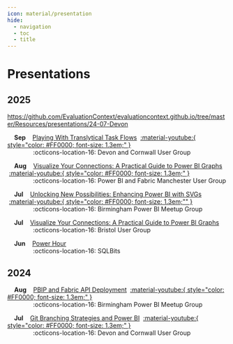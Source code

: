 ```yaml
---
icon: material/presentation
hide:
  - navigation
  - toc
  - title
---
```


# Presentations

## 2025

https://github.com/EvaluationContext/evaluationcontext.github.io/tree/master/Resources/presentations/24-07-Devon

&nbsp;&nbsp;&nbsp;&nbsp;**Sep**&nbsp;&nbsp;&nbsp;&nbsp;[Playing With Translytical Task Flows](https://github.com/EvaluationContext/evaluationcontext.github.io/tree/master/Resources/presentations/25-09-Devon) &nbsp;[:material-youtube:{ style="color: #FF0000; font-size: 1.3em;" }](https://www.youtube.com/watch?v=e6MAaeVsgQU)  
&nbsp;&nbsp;&nbsp;&nbsp;&nbsp;&nbsp;&nbsp;&nbsp;&nbsp;&nbsp;&nbsp;&nbsp;&nbsp;&nbsp;&nbsp;:octicons-location-16: Devon and Cornwall User Group

&nbsp;&nbsp;&nbsp;&nbsp;**Aug**&nbsp;&nbsp;&nbsp;&nbsp;[Visualize Your Connections: A Practical Guide to Power BI Graphs](https://github.com/EvaluationContext/evaluationcontext.github.io/tree/master/Resources/presentations/25-08-Manchester) &nbsp;[:material-youtube:{ style="color: #FF0000; font-size: 1.3em;" }](https://www.youtube.com/watch?v=N9x9J00lyA0)  
&nbsp;&nbsp;&nbsp;&nbsp;&nbsp;&nbsp;&nbsp;&nbsp;&nbsp;&nbsp;&nbsp;&nbsp;&nbsp;&nbsp;&nbsp;:octicons-location-16: Power BI and Fabric Manchester User Group

&nbsp;&nbsp;&nbsp;&nbsp;**Jul**&nbsp;&nbsp;&nbsp;&nbsp;[Unlocking New Possibilities: Enhancing Power BI with SVGs](https://github.com/EvaluationContext/evaluationcontext.github.io/tree/master/Resources/presentations/25-07-Birmingham) &nbsp;[:material-youtube:{ style="color: #FF0000; font-size: 1.3em;"" }](https://www.youtube.com/watch?v=J--GG-r9-8o)  
&nbsp;&nbsp;&nbsp;&nbsp;&nbsp;&nbsp;&nbsp;&nbsp;&nbsp;&nbsp;&nbsp;&nbsp;&nbsp;&nbsp;&nbsp;:octicons-location-16: Birmingham Power BI Meetup Group

&nbsp;&nbsp;&nbsp;&nbsp;**Jul**&nbsp;&nbsp;&nbsp;&nbsp;[Visualize Your Connections: A Practical Guide to Power BI Graphs](https://github.com/EvaluationContext/evaluationcontext.github.io/tree/master/Resources/presentations/25-07-Bristol)  
&nbsp;&nbsp;&nbsp;&nbsp;&nbsp;&nbsp;&nbsp;&nbsp;&nbsp;&nbsp;&nbsp;&nbsp;&nbsp;&nbsp;&nbsp;:octicons-location-16: Bristol User Group

&nbsp;&nbsp;&nbsp;&nbsp;**Jun**&nbsp;&nbsp;&nbsp;&nbsp;[Power Hour](https://github.com/EvaluationContext/evaluationcontext.github.io/tree/master/Resources/presentations/25-06-SQL%20Bits)  
&nbsp;&nbsp;&nbsp;&nbsp;&nbsp;&nbsp;&nbsp;&nbsp;&nbsp;&nbsp;&nbsp;&nbsp;&nbsp;&nbsp;&nbsp;:octicons-location-16: SQLBits

## 2024

&nbsp;&nbsp;&nbsp;&nbsp;**Aug**&nbsp;&nbsp;&nbsp;&nbsp;[PBIP and Fabric API Deployment](https://raw.githubusercontent.com/EvaluationContext/evaluationcontext.github.io/refs/heads/Resources/presentations/24-08-Birmingham) &nbsp;[:material-youtube:{ style="color: #FF0000; font-size: 1.3em;" }](https://www.youtube.com/watch?v=ue_qeFZwMW8)  
&nbsp;&nbsp;&nbsp;&nbsp;&nbsp;&nbsp;&nbsp;&nbsp;&nbsp;&nbsp;&nbsp;&nbsp;&nbsp;&nbsp;&nbsp;:octicons-location-16: Birmingham Power BI Meetup Group

&nbsp;&nbsp;&nbsp;&nbsp;**Jul**&nbsp;&nbsp;&nbsp;&nbsp;[Git Branching Strategies and Power BI](https://github.com/EvaluationContext/evaluationcontext.github.io/tree/master/Resources/presentations/24-07-Devon) &nbsp;[:material-youtube:{ style="color: #FF0000; font-size: 1.3em;" }](https://www.youtube.com/watch?v=tDkcrC7u0hU)  
&nbsp;&nbsp;&nbsp;&nbsp;&nbsp;&nbsp;&nbsp;&nbsp;&nbsp;&nbsp;&nbsp;&nbsp;&nbsp;&nbsp;&nbsp;:octicons-location-16: Devon and Cornwall User Group